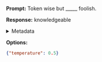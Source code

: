 **Prompt:**
Token wise but _____ foolish.

**Response:**
knowledgeable

<details><summary>Metadata</summary>

- Duration: 461 ms
- Datetime: 2023-09-02T22:20:14.971033
- Model: gpt-3.5-turbo-0613

</details>

**Options:**
```json
{"temperature": 0.5}
```

